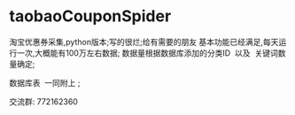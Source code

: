 # taobaoCouponSpider
淘宝优惠券采集,python版本;写的很烂;给有需要的朋友
基本功能已经满足,每天运行一次,大概能有100万左右数据; 数据量根据数据库添加的分类ID  以及  关键词数量确定;


数据库表  一同附上 ;

交流群: 772162360
